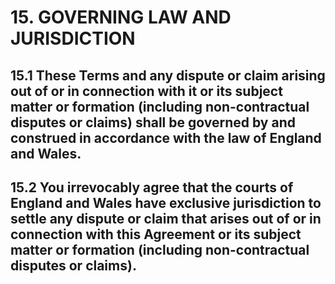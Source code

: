 # 15. GOVERNING LAW AND JURISDICTION

## 15.1 These Terms and any dispute or claim arising out of or in connection with it or its subject matter or formation (including non-contractual disputes or claims) shall be governed by and construed in accordance with the law of England and Wales.

## 15.2 You irrevocably agree that the courts of England and Wales have exclusive jurisdiction to settle any dispute or claim that arises out of or in connection with this Agreement or its subject matter or formation (including non-contractual disputes or claims).
